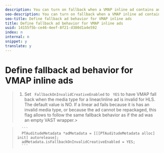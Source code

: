 ```yaml
---
description: You can turn on fallback when a VMAP inline ad contains an invalid media type.
seo-description: You can turn on fallback when a VMAP inline ad contains an invalid media type.
seo-title: Define fallback ad behavior for VMAP inline ads
title: Define fallback ad behavior for VMAP inline ads
uuid: 14155f5b-ce46-4eef-8f21-d380d1a4e592
index: n
internal: n
snippet: y
translate: y
---
```


# Define fallback ad behavior for VMAP inline ads


>1. Set ` FallbackOnInvalidCreativeEnabled` to ` YES` to have VMAP fall back when the media type for a linear/inline ad is invalid for HLS.
>   The default value is NO. If a linear ad fails because it is has an invalid media type, or because the ad cannot be repackaged, this flag allows <!-- PH element: phrases/auditude-name --> to follow the same fallback behavior as if the ad was an empty VAST wrapper.>

>    
>       ```
>       PTAuditudeMetadata *adMetadata = [[[PTAuditudeMetadata alloc] init] autorelease]; 
>       adMetadata.isFallbackOnInvalidCreativeEnabled = YES;
>       ```
